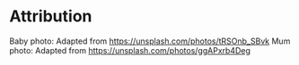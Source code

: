 # Attribution

Baby photo: Adapted from https://unsplash.com/photos/tRSOnb_SBvk
Mum photo: Adapted from https://unsplash.com/photos/ggAPxrb4Deg
